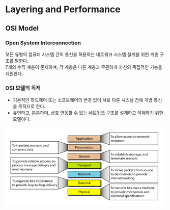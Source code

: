# Layering and Performance

## OSI Model

### Open System Interconnection  

모든 유형의 컴퓨터 시스템 간의 통신을 허용하는 네트워크 시스템 설계를 위한 계층 구조를 말한다.  
7개의 수직 계층이 존재하며, 각 계층은 다른 계층과 무관하게 자신의 독립적인 기능을 지원한다.
  
### OSI 모델의 목적
- 기본적인 하드웨어 또는 소프트웨어의 변경 없이 서로 다른 시스템 간에 개방 통신을 목적으로 한다.
- 유연하고, 튼튼하며, 상호 연동할 수 있는 네트워크 구조를 설계하고 이해하기 위한 모델이다.

<img src="img/osi01.png">

